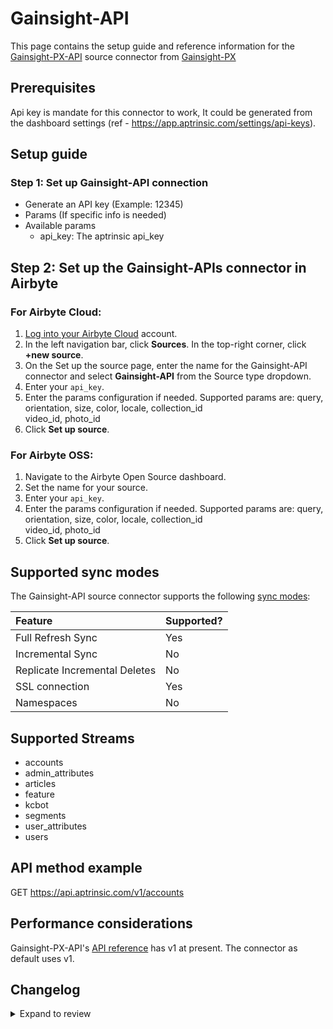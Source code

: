 # Gainsight-API

This page contains the setup guide and reference information for the [Gainsight-PX-API](https://gainsightpx.docs.apiary.io/) source connector from [Gainsight-PX](https://support.gainsight.com/PX/API_for_Developers)

## Prerequisites

Api key is mandate for this connector to work, It could be generated from the dashboard settings (ref - https://app.aptrinsic.com/settings/api-keys).

## Setup guide

### Step 1: Set up Gainsight-API connection

- Generate an API key (Example: 12345)
- Params (If specific info is needed)
- Available params
  - api_key: The aptrinsic api_key

## Step 2: Set up the Gainsight-APIs connector in Airbyte

### For Airbyte Cloud:

1. [Log into your Airbyte Cloud](https://cloud.airbyte.io/workspaces) account.
2. In the left navigation bar, click **Sources**. In the top-right corner, click **+new source**.
3. On the Set up the source page, enter the name for the Gainsight-API connector and select **Gainsight-API** from the Source type dropdown.
4. Enter your `api_key`.
5. Enter the params configuration if needed. Supported params are: query, orientation, size, color, locale, collection_id \
   video_id, photo_id
6. Click **Set up source**.

### For Airbyte OSS:

1. Navigate to the Airbyte Open Source dashboard.
2. Set the name for your source.
3. Enter your `api_key`.
4. Enter the params configuration if needed. Supported params are: query, orientation, size, color, locale, collection_id \
   video_id, photo_id
5. Click **Set up source**.

## Supported sync modes

The Gainsight-API source connector supports the following [sync modes](https://docs.airbyte.com/cloud/core-concepts#connection-sync-modes):

| Feature                       | Supported? |
| :---------------------------- | :--------- |
| Full Refresh Sync             | Yes        |
| Incremental Sync              | No         |
| Replicate Incremental Deletes | No         |
| SSL connection                | Yes        |
| Namespaces                    | No         |

## Supported Streams

- accounts
- admin_attributes
- articles
- feature
- kcbot
- segments
- user_attributes
- users

## API method example

GET https://api.aptrinsic.com/v1/accounts

## Performance considerations

Gainsight-PX-API's [API reference](https://gainsightpx.docs.apiary.io/) has v1 at present. The connector as default uses v1.

## Changelog

<details>
  <summary>Expand to review</summary>

| Version | Date       | Pull Request                                             | Subject                                 |
| :------ | :--------- | :------------------------------------------------------- |:----------------------------------------|
| 0.2.29 | 2025-07-12 | [62993](https://github.com/airbytehq/airbyte/pull/62993) | Update dependencies |
| 0.2.28 | 2025-07-05 | [62800](https://github.com/airbytehq/airbyte/pull/62800) | Update dependencies |
| 0.2.27 | 2025-06-28 | [62365](https://github.com/airbytehq/airbyte/pull/62365) | Update dependencies |
| 0.2.26 | 2025-06-21 | [61951](https://github.com/airbytehq/airbyte/pull/61951) | Update dependencies |
| 0.2.25 | 2025-06-14 | [61165](https://github.com/airbytehq/airbyte/pull/61165) | Update dependencies |
| 0.2.24 | 2025-05-24 | [60390](https://github.com/airbytehq/airbyte/pull/60390) | Update dependencies |
| 0.2.23 | 2025-05-10 | [60045](https://github.com/airbytehq/airbyte/pull/60045) | Update dependencies |
| 0.2.22 | 2025-05-03 | [59391](https://github.com/airbytehq/airbyte/pull/59391) | Update dependencies |
| 0.2.21 | 2025-04-26 | [58859](https://github.com/airbytehq/airbyte/pull/58859) | Update dependencies |
| 0.2.20 | 2025-04-19 | [58372](https://github.com/airbytehq/airbyte/pull/58372) | Update dependencies |
| 0.2.19 | 2025-04-12 | [57759](https://github.com/airbytehq/airbyte/pull/57759) | Update dependencies |
| 0.2.18 | 2025-04-05 | [57217](https://github.com/airbytehq/airbyte/pull/57217) | Update dependencies |
| 0.2.17 | 2025-03-29 | [56481](https://github.com/airbytehq/airbyte/pull/56481) | Update dependencies |
| 0.2.16 | 2025-03-22 | [55985](https://github.com/airbytehq/airbyte/pull/55985) | Update dependencies |
| 0.2.15 | 2025-03-08 | [55337](https://github.com/airbytehq/airbyte/pull/55337) | Update dependencies |
| 0.2.14 | 2025-03-01 | [54970](https://github.com/airbytehq/airbyte/pull/54970) | Update dependencies |
| 0.2.13 | 2025-02-22 | [54408](https://github.com/airbytehq/airbyte/pull/54408) | Update dependencies |
| 0.2.12 | 2025-02-15 | [53719](https://github.com/airbytehq/airbyte/pull/53719) | Update dependencies |
| 0.2.11 | 2025-02-08 | [53311](https://github.com/airbytehq/airbyte/pull/53311) | Update dependencies |
| 0.2.10 | 2025-02-01 | [52847](https://github.com/airbytehq/airbyte/pull/52847) | Update dependencies |
| 0.2.9 | 2025-01-25 | [52362](https://github.com/airbytehq/airbyte/pull/52362) | Update dependencies |
| 0.2.8 | 2025-01-18 | [51703](https://github.com/airbytehq/airbyte/pull/51703) | Update dependencies |
| 0.2.7 | 2025-01-11 | [51090](https://github.com/airbytehq/airbyte/pull/51090) | Update dependencies |
| 0.2.6 | 2024-12-28 | [50511](https://github.com/airbytehq/airbyte/pull/50511) | Update dependencies |
| 0.2.5 | 2024-12-21 | [50041](https://github.com/airbytehq/airbyte/pull/50041) | Update dependencies |
| 0.2.4 | 2024-12-14 | [49533](https://github.com/airbytehq/airbyte/pull/49533) | Update dependencies |
| 0.2.3 | 2024-12-12 | [48195](https://github.com/airbytehq/airbyte/pull/48195) | Update dependencies |
| 0.2.2 | 2024-10-29 | [47864](https://github.com/airbytehq/airbyte/pull/47864) | Update dependencies |
| 0.2.1 | 2024-10-28 | [47626](https://github.com/airbytehq/airbyte/pull/47626) | Update dependencies |
| 0.2.0 | 2024-08-19 | [44414](https://github.com/airbytehq/airbyte/pull/44414) | Refactor connector to manifest-only format |
| 0.1.14 | 2024-08-17 | [44248](https://github.com/airbytehq/airbyte/pull/44248) | Update dependencies |
| 0.1.13 | 2024-08-12 | [43902](https://github.com/airbytehq/airbyte/pull/43902) | Update dependencies |
| 0.1.12 | 2024-08-10 | [43117](https://github.com/airbytehq/airbyte/pull/43117) | Update dependencies |
| 0.1.11 | 2024-07-27 | [42732](https://github.com/airbytehq/airbyte/pull/42732) | Update dependencies |
| 0.1.10 | 2024-07-20 | [42182](https://github.com/airbytehq/airbyte/pull/42182) | Update dependencies |
| 0.1.9 | 2024-07-13 | [41928](https://github.com/airbytehq/airbyte/pull/41928) | Update dependencies |
| 0.1.8 | 2024-07-10 | [41365](https://github.com/airbytehq/airbyte/pull/41365) | Update dependencies |
| 0.1.7 | 2024-07-09 | [41075](https://github.com/airbytehq/airbyte/pull/41075) | Update dependencies |
| 0.1.6 | 2024-07-06 | [40893](https://github.com/airbytehq/airbyte/pull/40893) | Update dependencies |
| 0.1.5 | 2024-06-25 | [40352](https://github.com/airbytehq/airbyte/pull/40352) | Update dependencies |
| 0.1.4 | 2024-06-22 | [39988](https://github.com/airbytehq/airbyte/pull/39988) | Update dependencies |
| 0.1.3 | 2024-06-04 | [38979](https://github.com/airbytehq/airbyte/pull/38979) | [autopull] Upgrade base image to v1.2.1 |
| 0.1.2 | 2024-05-28 | [38669](https://github.com/airbytehq/airbyte/pull/38669) | Make connector compatible with Builder |
| 0.1.1 | 2024-05-03 | [37593](https://github.com/airbytehq/airbyte/pull/37593) | Changed `last_records` to `last_record` |
| 0.1.0 | 2023-05-10 | [26998](https://github.com/airbytehq/airbyte/pull/26998) | Initial PR |

</details>
